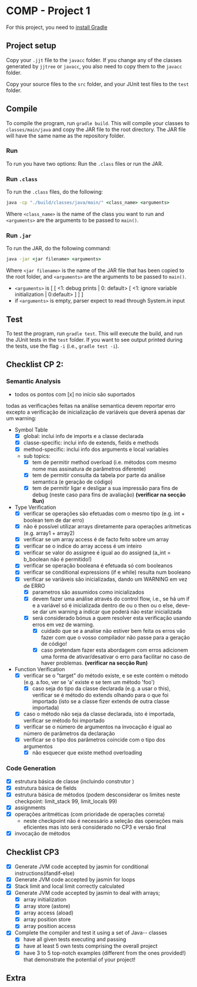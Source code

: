 # COMP - Project 1

For this project, you need to [install Gradle](https://gradle.org/install/)

## Project setup

Copy your ``.jjt`` file to the ``javacc`` folder. If you change any of the classes generated by ``jjtree`` or ``javacc``, you also need to copy them to the ``javacc`` folder.

Copy your source files to the ``src`` folder, and your JUnit test files to the ``test`` folder.

## Compile

To compile the program, run ``gradle build``. This will compile your classes to ``classes/main/java`` and copy the JAR file to the root directory. The JAR file will have the same name as the repository folder.

### Run

To run you have two options: Run the ``.class`` files or run the JAR.

### Run ``.class``

To run the ``.class`` files, do the following:

```cmd
java -cp "./build/classes/java/main/" <class_name> <arguments>
```

Where ``<class_name>`` is the name of the class you want to run and ``<arguments>`` are the arguments to be passed to ``main()``.

### Run ``.jar``

To run the JAR, do the following command:

```cmd
java -jar <jar filename> <arguments>
```

Where ``<jar filename>`` is the name of the JAR file that has been copied to the root folder, and ``<arguments>`` are the arguments to be passed to ``main()``.
 - ``<arguments>`` is [ <file to be tested> [ <1: debug prints | 0: default> [ <1: ignore variable initialization | 0:default> ] ] ]
 - if ``<arguments>`` is empty, parser expect to read through System.in input

## Test

To test the program, run ``gradle test``. This will execute the build, and run the JUnit tests in the ``test`` folder. If you want to see output printed during the tests, use the flag ``-i`` (i.e., ``gradle test -i``).


## Checklist CP 2:
### Semantic Analysis

- todos os pontos com [x] no início são suportados  

todas as verificações feitas na análise semantica devem reportar erro excepto a verificação de inicialização de variáveis que deverá apenas dar um warning:  
- Symbol Table  
    * [x] global: inclui info de imports e a classe declarada  
    * [x] classe-specific: inclui info de extends, fields e methods  
    * [x] method-specific: inclui info dos arguments e local variables  
    * sub topics:  
       + [x] tem de permitir method overload (i.e. métodos com mesmo nome mas assinatura de parâmetros diferente)  
       + [x] tem de permitir consulta da tabela por parte da análise semantica (e geração de código)  
       + [x] tem de permitir ligar e desligar a sua impressão para fins de debug (neste caso para fins de avaliação) __(verificar na secção Run)__  
- Type Verification  
    * [x] verificar se operações são efetuadas com o mesmo tipo (e.g. int + boolean tem de dar erro)  
    * [x] não é possível utilizar arrays diretamente para operações aritmeticas (e.g. array1 + array2)  
    * [x] verificar se um array access é de facto feito sobre um array   
    * [x] verificar se o indice do array access é um inteiro  
    * [x] verificar se valor do assignee é igual ao do assigned (a_int = b_boolean não é permitido!)  
    * [x] verificar se operação booleana é efetuada só com booleanos  
    * [x] verificar se conditional expressions (if e while) resulta num booleano  
    * [x] verificar se variáveis são inicializadas, dando um WARNING em vez de ERRO  
       + [x] parametros são assumidos como inicializados  
       + [x] devem fazer uma análise através do control flow, i.e., se há um if e a variável só é inicializada dentro de ou o then ou o else, deve-se dar um warning a indicar que poderá não estar inicializada  
       + [x] será considerado bónus a quem resolver esta verificação usando erros em vez de warning.  
            - [x] cuidado que se a analise não estiver bem feita os erros vão fazer com que o vosso compilador não passe para a geração de código!  
			- [x] caso pretendam fazer esta abordagem com erros adicionem uma forma de ativar/desativar o erro para facilitar no caso de haver problemas. __(verificar na secção Run)__  
- Function Verification  
	* [x] verificar se o "target" do método existe, e se este contém o método (e.g. a.foo, ver se 'a' existe e se tem um método 'foo')  
	    - [x] caso seja do tipo da classe declarada (e.g. a usar o this), verificar se é método do extends olhando para o que foi importado (isto se a classe fizer extends de outra classe importada)  
	* [x] caso o método não seja da classe declarada, isto é importada, verificar se método foi importado  
	* [x] verificar se o número de argumentos na invocação é igual ao número de parâmetros da declaração  
	* [x] verificar se o tipo dos parâmetros coincide com o tipo dos argumentos  
	    - [x] não esquecer que existe method overloading  
### Code Generation  

* [x] estrutura básica de classe (incluindo construtor <init>)  
* [x] estrutura básica de fields  
* [x] estrutura básica de métodos (podem desconsiderar os limites neste checkpoint: limit_stack 99, limit_locals 99)  
* [x] assignments  
* [x] operações aritméticas (com prioridade de operações correta)  
	- neste checkpoint não é necessário a seleção das operações mais eficientes mas isto será considerado no CP3 e versão final  
* [x] invocação de métodos  

## Checklist CP3
* [x] Generate JVM code accepted by jasmin for conditional instructions(ifandif-else)
* [x] Generate JVM code accepted by jasmin for loops
* [x] Stack limit and local limit correctly calculated
* [x] Generate JVM code accepted by jasmin to deal with arrays;
  - [x] array initialization
  - [x] array store (astore)
  - [x] array access (aload)
  - [x] array position store
  - [x] array position access
* [x] Complete the compiler and test it using a set of Java-- classes
  - [x] have all given tests executing and passing
  - [x] have at least 5 own tests comprising the overall project
  - [x] have 3 to 5 top-notch examples (different from the ones provided!) that demonstrate the potential of your project!

## Extra